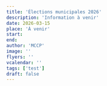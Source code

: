 ```yaml
---
title: 'Élections municipales 2026'
description: 'Information à venir'
date: 2026-03-15
place: 'À venir'
start:
end:
author: 'MCCP'
image: ''
flyers: ''
vcalendar: ''
tags: ['test']
draft: false
---
```

